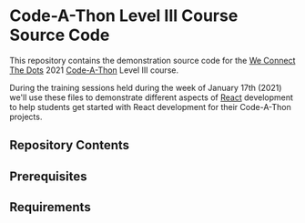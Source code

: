 # Code-A-Thon Level III Course Source Code

This repository contains the demonstration source code for the [We Connect The Dots](https://www.we-connect-the-dots.org/) 2021 [Code-A-Thon](https://www.we-connect-the-dots.org/2021-codeathon) Level III course. 

During the training sessions held during the week of January 17th (2021) we'll use these files to demonstrate different aspects of [React](https://reactjs.org/) development to help students get started with React development for their Code-A-Thon projects.

## Repository Contents


## Prerequisites


## Requirements


